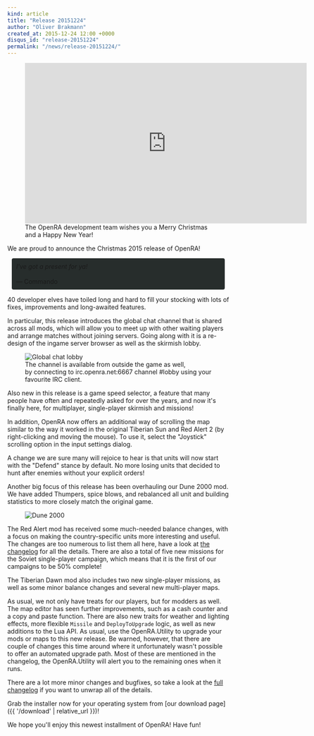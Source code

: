 ```yaml
---
kind: article
title: "Release 20151224"
author: "Oliver Brakmann"
created_at: 2015-12-24 12:00 +0000
disqus_id: "release-20151224"
permalink: "/news/release-20151224/"
---
```


<figure>
  <iframe src='https://gfycat.com/ifr/PastDelightfulIberianbarbel' frameborder='0' scrolling='no' allowfullscreen width='640' height='364'></iframe>
  <figcaption>The OpenRA development team wishes you a Merry Christmas and a Happy New Year!</figcaption>
</figure>

We are proud to announce the Christmas 2015 release of OpenRA!

<div style="border-radius: 4px; background-color: #272d2c; padding:10px; margin:10px;">
<em>
I've got a present for ya!
</em><br /><br />
&mdash; Commando
</div>

40 developer elves have toiled long and hard to fill your stocking with lots of fixes, improvements and long-awaited features.

In particular, this release introduces the global chat channel that is shared across all mods, which will allow you to meet up with other waiting players and arrange matches without joining servers. Going along with it is a re-design of the ingame server browser as well as the skirmish lobby.

<figure>
  <img src="{{ '/images/news/20151031-multiplayer.png' | relative_url }}" alt="Global chat lobby" />
  <figcaption>The channel is available from outside the game as well,<br/>by connecting to irc.openra.net:6667 channel #lobby using your favourite IRC client.</figcaption>
</figure>

Also new in this release is a game speed selector, a feature that many people have often and repeatedly asked for over the years, and now it's finally here, for multiplayer, single-player skirmish and missions!

In addition, OpenRA now offers an additional way of scrolling the map similar to the way it worked in the original Tiberian Sun and Red Alert 2 (by right-clicking and moving the mouse). To use it, select the "Joystick" scrolling option in the input settings dialog.

A change we are sure many will rejoice to hear is that units will now start with the "Defend" stance by default. No more losing units that decided to hunt after enemies without your explicit orders!

Another big focus of this release has been overhauling our Dune 2000 mod.  We have added Thumpers, spice blows, and rebalanced all unit and 
building statistics to more closely match the original game.

<figure>
  <img src="{{ '/images/news/20151031-d2k.png' | relative_url }}" alt="Dune 2000" />
</figure>

The Red Alert mod has received some much-needed balance changes, with a focus on making the country-specific units more interesting and useful. The changes are too numerous to list them all here, have a look at [the changelog](https://github.com/OpenRA/OpenRA/wiki/Changelog/9d09bd438465884fdeb11de66931a65d5fe5d6cc) for all the details. There are also a total of five new missions for the Soviet single-player campaign, which means that it is the first of our campaigns to be 50% complete!

The Tiberian Dawn mod also includes two new single-player missions, as well as some minor balance changes and several new multi-player maps.

As usual, we not only have treats for our players, but for modders as well. The map editor has seen further improvements, such as a cash counter and a copy and paste function. There are also new traits for weather and lighting effects, more flexible `Missile` and `DeployToUpgrade` logic, as well as new additions to the Lua API. As usual, use the OpenRA.Utility to upgrade your mods or maps to this new release. Be warned, however, that there are couple of changes this time around where it unfortunately wasn't possible to offer an automated upgrade path. Most of these are mentioned in the changelog, the OpenRA.Utility will alert you to the remaining ones when it runs.

There are a lot more minor changes and bugfixes, so take a look at the [full changelog](https://github.com/OpenRA/OpenRA/wiki/Changelog/9d09bd438465884fdeb11de66931a65d5fe5d6cc) if you want to unwrap all of the details.

Grab the installer now for your operating system from [our download page]({{ '/download' | relative_url }})!

We hope you'll enjoy this newest installment of OpenRA! Have fun!
